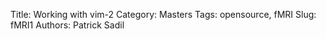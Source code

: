Title: Working with vim-2
Category: Masters
Tags: opensource, fMRI
Slug: fMRI1
Authors: Patrick Sadil
